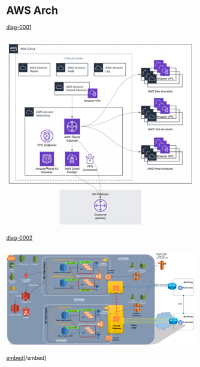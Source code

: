 # AWS Arch
[diag-0001](https://aws.amazon.com/blogs/architecture/the-journey-to-cloud-networking/)

![ALT-TXT](diag-0001.jfif)
---
[diag-0002](http://www.netdesignarena.com/index.php/2020/04/15/new-blog-series-aws-cloud-networking-zero-to-hero/)

![ALT-TXT](diag-0002.png)
---
[embed](https://d1.awsstatic.com/whitepapers/building-a-scalable-and-secure-multi-vpc-aws-network-infrastructure.pdf)[/embed]